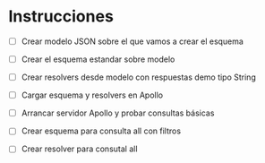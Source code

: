 # Instrucciones


* [ ] Crear modelo JSON sobre el que vamos a crear el esquema
* [ ] Crear el esquema estandar sobre modelo
* [ ] Crear resolvers desde modelo con respuestas demo tipo String
* [ ] Cargar esquema y resolvers en Apollo
* [ ] Arrancar servidor Apollo y probar consultas básicas

* [ ] Crear esquema para consulta all con filtros
* [ ] Crear resolver para consutal all